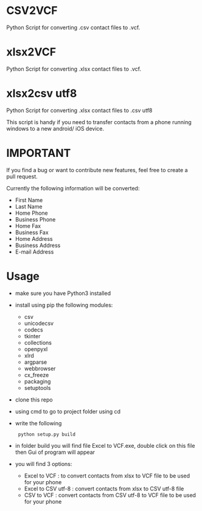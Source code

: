 # CSV2VCF
Python Script for converting .csv contact files to .vcf. 

# xlsx2VCF
Python Script for converting .xlsx contact files to .vcf. 

# xlsx2csv utf8
Python Script for converting .xlsx contact files to .csv utf8 

This script is handy if you need to transfer contacts from a phone running windows to a new android/ iOS device. 

# IMPORTANT
If you find a bug or want to contribute new features, feel free to create a pull request.

Currently the following information will be converted:
- First Name 
- Last Name
- Home Phone
- Business Phone
- Home Fax
- Business Fax
- Home Address
- Business Address
- E-mail Address


# Usage
- make sure you have Python3 installed
- install using pip the following modules:
  - csv
  - unicodecsv
  - codecs
  - tkinter
  - collections
  - openpyxl
  - xlrd
  - argparse
  - webbrowser
  - cx_freeze
  - packaging
  - setuptools
  
- clone this repo
- using cmd to go to project folder using cd 
- write the following 
   ``` 
    python setup.py build 
    ```
- in folder build you will find file Excel to VCF.exe, double click on this file
then Gui of program will appear
- you will find 3 options:
  - Excel to VCF :  to convert contacts from xlsx to VCF file to be used for your phone
  - Excel to CSV utf-8 :  convert contacts from xlsx to CSV utf-8 file 
  - CSV to VCF : convert contacts from CSV utf-8 to VCF file to be used for your phone
